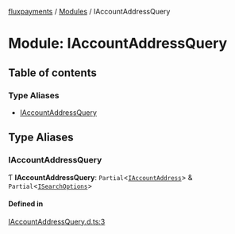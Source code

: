 [fluxpayments](../README.md) / [Modules](../modules.md) / IAccountAddressQuery

# Module: IAccountAddressQuery

## Table of contents

### Type Aliases

- [IAccountAddressQuery](IAccountAddressQuery.md#iaccountaddressquery)

## Type Aliases

### IAccountAddressQuery

Ƭ **IAccountAddressQuery**: `Partial`\<[`IAccountAddress`](../interfaces/IAccountAddress.IAccountAddress.md)\> & `Partial`\<[`ISearchOptions`](../interfaces/ISearchOptions.ISearchOptions.md)\>

#### Defined in

[IAccountAddressQuery.d.ts:3](https://github.com/fluxpayments1/fluxpayments_api_ts/blob/caa92350d28ad0c86e062f54c70f6d8a51392cd1/src/types/flux_types/IAccountAddressQuery.d.ts#L3)
